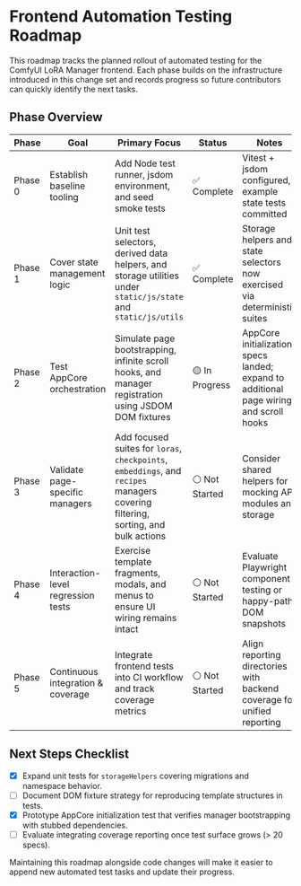 # Frontend Automation Testing Roadmap

This roadmap tracks the planned rollout of automated testing for the ComfyUI LoRA Manager frontend. Each phase builds on the infrastructure introduced in this change set and records progress so future contributors can quickly identify the next tasks.

## Phase Overview

| Phase | Goal | Primary Focus | Status | Notes |
| --- | --- | --- | --- | --- |
| Phase 0 | Establish baseline tooling | Add Node test runner, jsdom environment, and seed smoke tests | ✅ Complete | Vitest + jsdom configured, example state tests committed |
| Phase 1 | Cover state management logic | Unit test selectors, derived data helpers, and storage utilities under `static/js/state` and `static/js/utils` | ✅ Complete | Storage helpers and state selectors now exercised via deterministic suites |
| Phase 2 | Test AppCore orchestration | Simulate page bootstrapping, infinite scroll hooks, and manager registration using JSDOM DOM fixtures | 🟡 In Progress | AppCore initialization specs landed; expand to additional page wiring and scroll hooks |
| Phase 3 | Validate page-specific managers | Add focused suites for `loras`, `checkpoints`, `embeddings`, and `recipes` managers covering filtering, sorting, and bulk actions | ⚪ Not Started | Consider shared helpers for mocking API modules and storage |
| Phase 4 | Interaction-level regression tests | Exercise template fragments, modals, and menus to ensure UI wiring remains intact | ⚪ Not Started | Evaluate Playwright component testing or happy-path DOM snapshots |
| Phase 5 | Continuous integration & coverage | Integrate frontend tests into CI workflow and track coverage metrics | ⚪ Not Started | Align reporting directories with backend coverage for unified reporting |

## Next Steps Checklist

- [x] Expand unit tests for `storageHelpers` covering migrations and namespace behavior.
- [ ] Document DOM fixture strategy for reproducing template structures in tests.
- [x] Prototype AppCore initialization test that verifies manager bootstrapping with stubbed dependencies.
- [ ] Evaluate integrating coverage reporting once test surface grows (> 20 specs).

Maintaining this roadmap alongside code changes will make it easier to append new automated test tasks and update their progress.
